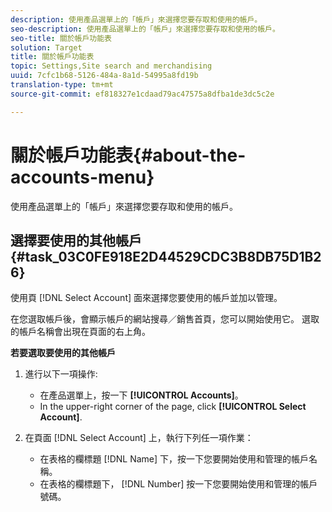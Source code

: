 ```yaml
---
description: 使用產品選單上的「帳戶」來選擇您要存取和使用的帳戶。
seo-description: 使用產品選單上的「帳戶」來選擇您要存取和使用的帳戶。
seo-title: 關於帳戶功能表
solution: Target
title: 關於帳戶功能表
topic: Settings,Site search and merchandising
uuid: 7cfc1b68-5126-484a-8a1d-54995a8fd19b
translation-type: tm+mt
source-git-commit: ef818327e1cdaad79ac47575a8dfba1de3dc5c2e

---
```



# 關於帳戶功能表{#about-the-accounts-menu}

使用產品選單上的「帳戶」來選擇您要存取和使用的帳戶。

## 選擇要使用的其他帳戶 {#task_03C0FE918E2D44529CDC3B8DB75D1B26}

使用頁 [!DNL Select Account] 面來選擇您要使用的帳戶並加以管理。

<!-- 

t_selecting_a_different_account_to_use.xml

 -->

在您選取帳戶後，會顯示帳戶的網站搜尋／銷售首頁，您可以開始使用它。 選取的帳戶名稱會出現在頁面的右上角。

**若要選取要使用的其他帳戶**

1. 進行以下一項操作: 

   * 在產品選單上，按一下 **[!UICONTROL Accounts]**。
   * In the upper-right corner of the page, click **[!UICONTROL Select Account]**.

1. 在頁面 [!DNL Select Account] 上，執行下列任一項作業：

   * 在表格的欄標題 [!DNL Name] 下，按一下您要開始使用和管理的帳戶名稱。
   * 在表格的欄標題下， [!DNL Number] 按一下您要開始使用和管理的帳戶號碼。

